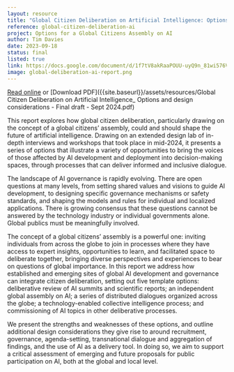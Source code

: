 ```yaml
---
layout: resource
title: "Global Citizen Deliberation on Artificial Intelligence: Options and design considerations"
reference: global-citizen-deliberation-ai
project: Options for a Global Citizens Assembly on AI
author: Tim Davies
date: 2023-09-18
status: final
listed: true
link: https://docs.google.com/document/d/1f7tV8akRaaPOUU-uyQ9n_81wi576VU25NAfM3wMV00o/edit
image: global-deliberation-ai-report.png
---
```


[Read online](https://docs.google.com/document/d/1f7tV8akRaaPOUU-uyQ9n_81wi576VU25NAfM3wMV00o/edit) or [Download PDF]({{site.baseurl}}/assets/resources/Global Citizen Deliberation on Artificial Intelligence_ Options and design considerations - Final draft - Sept 2024.pdf)

This report explores how global citizen deliberation, particularly drawing on the concept of a global citizens’ assembly, could and should shape the future of artificial intelligence. Drawing on an extended design lab of in-depth interviews and workshops that took place in mid-2024, it presents a series of options that illustrate a variety of opportunities to bring the voices of those affected by AI development and deployment into decision-making spaces, through processes that can deliver informed and inclusive dialogue. 

The landscape of AI governance is rapidly evolving. There are open questions at many levels, from setting shared values and visions to guide AI development, to designing specific governance mechanisms or safety standards, and shaping the models and rules for individual and localized applications. There is growing consensus that these questions cannot be answered by the technology industry or individual governments alone. Global publics must be meaningfully involved. 

The concept of a global citizens’ assembly is a powerful one: inviting individuals from across the globe to join in processes where they have access to expert insights, opportunities to learn, and facilitated space to deliberate together, bringing diverse perspectives and experiences to bear on questions of global importance. In this report we address how established and emerging sites of global AI development and governance can integrate citizen deliberation, setting out five template options: deliberative review of AI summits and scientific reports; an independent global assembly on AI; a series of distributed dialogues organized across the globe; a technology-enabled collective intelligence process; and commissioning of AI topics in other deliberative processes. 

We present the strengths and weaknesses of these options, and outline additional design considerations they give rise to around recruitment, governance, agenda-setting, transnational dialogue and aggregation of findings, and the use of AI as a delivery tool. In doing so, we aim to support a critical assessment of emerging and future proposals for public participation on AI, both at the global and local level.

